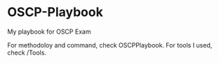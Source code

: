 # OSCP-Playbook
My playbook for OSCP Exam

For methodoloy and command, check OSCPPlaybook.
For tools I used, check /Tools.

